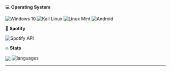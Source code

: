 💻 **Operating System**

![Windows 10](https://img.shields.io/badge/Windows%2010-0078D6?style=for-the-badge&logo=windows%2010&logoColor=white)
![Kali Linux](https://img.shields.io/badge/Kali_Linux-557C94?style=for-the-badge&logo=kali-linux&logoColor=white)
![Linux Mint](https://img.shields.io/badge/Linux_Mint-87CF3E?style=for-the-badge&logo=linux-mint&logoColor=white)
![Android](https://img.shields.io/badge/Android-3DDC84?style=for-the-badge&logo=android&logoColor=white)

🎵 **Spotify**

![Spotify API](https://spotify-recently-played-readme.vercel.app/api?user=hrg93drrx0db4f1vrpmwpq465&count=10&unique=true)

🔥 **Stats**

<img align="center" src="https://github-readme-stats.vercel.app/api?username=ivancotacte&?count_private=true&layout=compact&hide_border=true&show_icons=true&theme=tokyonight" />
<img alt="languages" src="https://github-readme-stats.vercel.app/api/top-langs/?username=ivancotacte&layout=compact&hide_border=true&show_icons=true&theme=tokyonight" />

---

